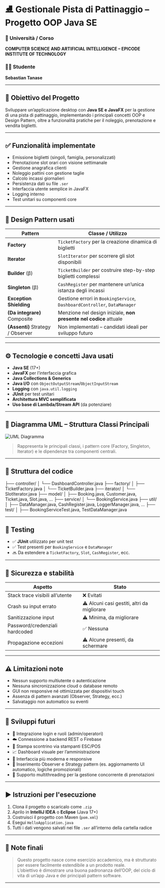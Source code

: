 # ⛸ Gestionale Pista di Pattinaggio – Progetto OOP Java SE

### 🏫 Università / Corso
**COMPUTER SCIENCE AND ARTIFICIAL INTELLIGENCE – EPICODE INSTITUTE OF TECHNOLOGY**

### 👨‍💻 Studente
**Sebastian Tanase**

---

## 🚀 Obiettivo del Progetto

Sviluppare un’applicazione desktop con **Java SE e JavaFX** per la gestione di una pista di pattinaggio, implementando i principali concetti OOP e Design Pattern, oltre a funzionalità pratiche per il noleggio, prenotazione e vendita biglietti.

---

## ✅ Funzionalità implementate

- Emissione biglietti (singoli, famiglia, personalizzati)
- Prenotazione slot orari con visione settimanale
- Gestione anagrafica clienti
- Noleggio pattini con gestione taglie
- Calcolo incassi giornalieri
- Persistenza dati su file `.ser`
- Interfaccia utente semplice in JavaFX
- Logging interno
- Test unitari su componenti core

---

## 🧠 Design Pattern usati

| Pattern              | Classe / Utilizzo                                                       |
|----------------------|-------------------------------------------------------------------------|
| **Factory**          | `TicketFactory` per la creazione dinamica di biglietti                  |
| **Iterator**         | `SlotIterator` per scorrere gli slot disponibili                        |
| **Builder** (β)      | `TicketBuilder` per costruire step-by-step biglietti complessi          |
| **Singleton** (β)    | `CashRegister` per mantenere un’unica istanza degli incassi             |
| **Exception Shielding** | Gestione errori in `BookingService`, `DashboardController`, `DataManager` |
| **(Da integrare)** Composite | Menzione nel design iniziale, **non presente nel codice** attuale |
| **(Assenti)** Strategy / Observer | Non implementati – candidati ideali per sviluppo futuro      |

---

## ⚙️ Tecnologie e concetti Java usati

- **Java SE** (17+)
- **JavaFX** per l’interfaccia grafica
- **Java Collections & Generics**
- **Java I/O** con `ObjectOutputStream`/`ObjectInputStream`
- **Logging** con `java.util.logging`
- **JUnit** per test unitari
- **Architettura MVC semplificata**
- **Uso base di Lambda/Stream API** (da potenziare)

---

## 📐 Diagramma UML – Struttura Classi Principali

![UML Diagramma](/mnt/data/UMLDiagram.png)

> Rappresenta le principali classi, i pattern core (Factory, Singleton, Iterator) e le dipendenze tra componenti centrali.

---

## 📁 Struttura del codice

├── controller/
│ └── DashboardController.java
├── factory/
│ ├── TicketFactory.java
│ └── TicketBuilder.java
├── iterator/
│ └── SlotIterator.java
├── model/
│ ├── Booking.java, Customer.java, Ticket.java, Slot.java, ...
├── service/
│ └── BookingService.java
├── util/
│ ├── DataManager.java, CashRegister.java, LoggerManager.java, ...
├── test/
│ ├── BookingServiceTest.java, TestDataManager.java

---

## 🧪 Testing

- ✅ **JUnit** utilizzato per unit test
- ✅ Test presenti per `BookingService` e `DataManager`
- 🔜 Da estendere a `TicketFactory`, `Slot`, `CashRegister`, ecc.

---

## 🔐 Sicurezza e stabilità

| Aspetto                          | Stato   |
|----------------------------------|---------|
| Stack trace visibili all’utente  | ❌ Evitati |
| Crash su input errato            | ⚠️ Alcuni casi gestiti, altri da migliorare |
| Sanitizzazione input             | ⚠️ Minima, da migliorare |
| Password/credenziali hardcoded   | ✅ Nessuna |
| Propagazione eccezioni           | ⚠️ Alcune presenti, da schermare |

---

## ⚠ Limitazioni note

- Nessun supporto multiutente o autenticazione
- Nessuna sincronizzazione cloud o database remoto
- GUI non responsive né ottimizzata per dispositivi touch
- Assenza di pattern avanzati (Observer, Strategy, ecc.)
- Salvataggio non automatico su eventi

---

## 🔮 Sviluppi futuri

- 💼 Integrazione login e ruoli (admin/operatori)
- ☁️ Connessione a backend REST o Firebase
- 🧾 Stampa scontrino via stampanti ESC/POS
- 📈 Dashboard visuale per l’amministrazione
- 🎨 Interfaccia più moderna e responsive
- 🧠 Inserimento Observer e Strategy pattern (es. aggiornamento UI automatico, logiche promozionali)
- 🧵 Supporto multithreading per la gestione concorrente di prenotazioni

---

## ▶️ Istruzioni per l'esecuzione

1. Clona il progetto o scaricalo come `.zip`
2. Aprilo in **IntelliJ IDEA** o **Eclipse** (Java 17+)
3. Costruisci il progetto con Maven (`pom.xml`)
4. Esegui `HelloApplication.java`
5. Tutti i dati vengono salvati nei file `.ser` all’interno della cartella radice

---

## 📎 Note finali

> Questo progetto nasce come esercizio accademico, ma è strutturato per essere facilmente estendibile a un prodotto reale.  
> L’obiettivo è dimostrare una buona padronanza dell’OOP, del ciclo di vita di un’app Java e dei principali pattern software.

---